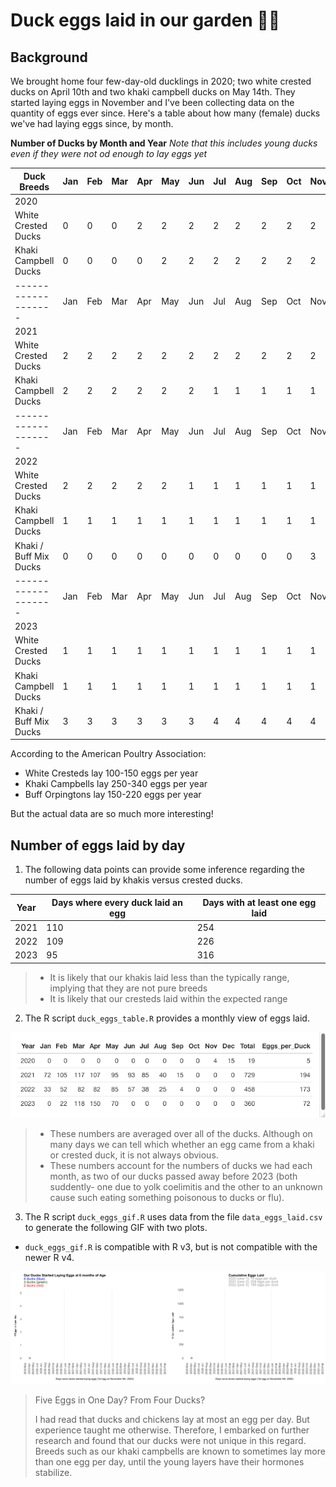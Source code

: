 # Duck eggs laid in our garden 🦆🥚

## Background

We brought home four few-day-old ducklings in 2020; two white crested ducks on April 10th and two khaki campbell ducks on May 14th.  They started laying eggs in November and I've been collecting data on the quantity of eggs ever since.  Here's a table about how many (female) ducks we've had laying eggs since, by month.

**Number of Ducks by Month and Year**
*Note that this includes young ducks even if they were not od enough to lay eggs yet*

| Duck Breeds            | Jan | Feb | Mar | Apr | May | Jun | Jul | Aug | Sep | Oct | Nov | Dec | 
|------------------------|-----|-----|-----|-----|-----|-----|-----|-----|-----|-----|-----|-----|
| 2020                   |
| White Crested Ducks    | 0   | 0   | 0   | 2   | 2   | 2   | 2   | 2   | 2   | 2   | 2   | 2   |
| Khaki Campbell Ducks   | 0   | 0   | 0   | 0   | 2   | 2   | 2   | 2   | 2   | 2   | 2   | 2   | 
|-------------------     | Jan | Feb | Mar | Apr | May | Jun | Jul | Aug | Sep | Oct | Nov | Dec | 
| 2021  
| White Crested Ducks    | 2   | 2   | 2   | 2   | 2   | 2   | 2   | 2   | 2   | 2   | 2   | 2   |
| Khaki Campbell Ducks   | 2   | 2   | 2   | 2   | 2   | 2   | 1   | 1   | 1   | 1   | 1   | 1   |
|-------------------     | Jan | Feb | Mar | Apr | May | Jun | Jul | Aug | Sep | Oct | Nov | Dec | 
| 2022  
| White Crested Ducks    | 2   | 2   | 2   | 2   | 2   | 1   | 1   | 1   | 1   | 1   | 1   | 1   |
| Khaki Campbell Ducks   | 1   | 1   | 1   | 1   | 1   | 1   | 1   | 1   | 1   | 1   | 1   | 1   |
| Khaki / Buff Mix Ducks | 0   | 0   | 0   | 0   | 0   | 0   | 0   | 0   | 0   | 0   | 3   | 3   | 
|-------------------     | Jan | Feb | Mar | Apr | May | Jun | Jul | Aug | Sep | Oct | Nov | Dec | 
| 2023
| White Crested Ducks    | 1   | 1   | 1   | 1   | 1   | 1   | 1   | 1   | 1   | 1   | 1   | 1   |
| Khaki Campbell Ducks   | 1   | 1   | 1   | 1   | 1   | 1   | 1   | 1   | 1   | 1   | 1   | 1   |
| Khaki / Buff Mix Ducks | 3   | 3   | 3   | 3   | 3   | 3   | 4   | 4   | 4   | 4   | 4   | 4   |



According to the American Poultry Association:
* White Cresteds lay 100-150 eggs per year
* Khaki Campbells lay 250-340 eggs per year
* Buff Orpingtons lay 150-220 eggs per year

But the actual data are so much more interesting!

## Number of eggs laid by day

1. The following data points can provide some inference regarding the number of eggs laid by khakis versus crested ducks.

| Year | Days where every duck laid an egg | Days with at least one egg laid |
|------|-----------------------------------|---------------------------------|
| 2021 | 110                               | 254                             |
| 2022 | 109                               | 226                             |
| 2023 | 95								   | 316     						 |

>* It is likely that our khakis laid less than the typically range, implying that they are not pure breeds
>* It is likely that our cresteds laid within the expected range

2. The R script `duck_eggs_table.R` provides a monthly view of eggs laid.

![GIF Image](/images/eggs_per_duck.png)

>* These numbers are averaged over all of the ducks.  Although on many days we can tell which whether an egg came from a khaki or crested duck, it is not always obvious. 
>* These numbers account for the numbers of ducks we had each month, as two of our ducks passed away before 2023 (both suddently- one due to yolk coelimitis and the other to an unknown cause such eating something poisonous to ducks or flu).

3. The R script `duck_eggs_gif.R` uses data from the file `data_eggs_laid.csv` to generate the following GIF with two plots.
* `duck_eggs_gif.R` is compatible with R v3, but is not compatible with the newer R v4.

![GIF 2021-2022](/images/daily_duck_egg_count.gif)

>Five Eggs in One Day? From Four Ducks?
>
>I had read that ducks and chickens lay at most an egg per day.  But experience taught me otherwise.  Therefore, I embarked on further research and found that our ducks were not unique in this regard.  Breeds such as our khaki campbells are known to sometimes lay more than one egg per day, until the young layers have their hormones stabilize. 
